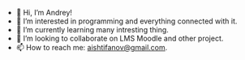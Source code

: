 - 👋 Hi, I’m Andrey!
- 👀 I’m interested in programming and everything connected with it.
- 🌱 I’m currently learning many intresting thing.
- 💞️ I’m looking to collaborate on LMS Moodle and other project.
- 📫 How to reach me: aishtifanov@gmail.com.

<!---
aishtifanov/aishtifanov is a ✨ special ✨ repository because its `README.md` (this file) appears on your GitHub profile.
You can click the Preview link to take a look at your changes.
--->
